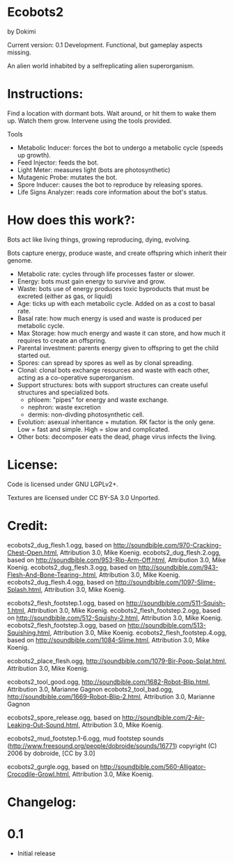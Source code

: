 # Ecobots2
by Dokimi

Current version: 0.1 Development. Functional, but gameplay aspects missing.

An alien world inhabited by a selfreplicating alien superorganism.

# Instructions:
Find a location with dormant bots. Wait around, or hit them to wake them up. Watch them grow. Intervene using the tools provided.

Tools
- Metabolic Inducer: forces the bot to undergo a metabolic cycle (speeds up growth).
- Feed Injector: feeds the bot.
- Light Meter: measures light (bots are photosynthetic)
- Mutagenic Probe: mutates the bot.
- Spore Inducer: causes the bot to reproduce by releasing spores.
- Life Signs Analyzer: reads core information about the bot's status.


# How does this work?:

Bots act like living things, growing reproducing, dying, evolving.

Bots capture energy, produce waste, and create offspring which inherit their genome. 
- Metabolic rate: cycles through life processes faster or slower.
- Energy: bots must gain energy to survive and grow.
- Waste: bots use of energy produces toxic byproducts that must be excreted (either as gas, or liquid)
- Age: ticks up with each metabolic cycle. Added on as a cost to basal rate.
- Basal rate: how much energy is used and waste is produced per metabolic cycle.
- Max Storage: how much energy and waste it can store, and how much it requires to create an offspring.
- Parental investment: parents energy given to offspring to get the child started out.
- Spores: can spread by spores as well as by clonal spreading.
- Clonal: clonal bots exchange resources and waste with each other, acting as a co-operative superorganism.
- Support structures: bots with support structures can create useful structures and specialized bots.
  - phloem: "pipes" for energy and waste exchange.
  - nephron: waste excretion
  - dermis: non-divding photosynthetic cell.
- Evolution: asexual inheritance + mutation. RK factor is the only gene. Low = fast and simple. High = slow and complicated.
- Other bots: decomposer eats the dead, phage virus infects the living.



# License:

Code is licensed under GNU LGPLv2+.

Textures are licensed under CC BY-SA 3.0 Unported.

# Credit:
ecobots2_dug_flesh.1.ogg, based on  http://soundbible.com/970-Cracking-Chest-Open.html, Attribution 3.0, Mike Koenig.
ecobots2_dug_flesh.2.ogg, based on http://soundbible.com/953-Rip-Arm-Off.html, Attribution 3.0, Mike Koenig.
ecobots2_dug_flesh.3.ogg, based on http://soundbible.com/943-Flesh-And-Bone-Tearing-.html, Attribution 3.0, Mike Koenig.
ecobots2_dug_flesh.4.ogg, based on http://soundbible.com/1097-Slime-Splash.html, Attribution 3.0, Mike Koenig.

ecobots2_flesh_footstep.1.ogg, based on http://soundbible.com/511-Squish-1.html, Attribution 3.0, Mike Koenig.
ecobots2_flesh_footstep.2.ogg, based on http://soundbible.com/512-Squishy-2.html, Attribution 3.0, Mike Koenig.
ecobots2_flesh_footstep.3.ogg, based on http://soundbible.com/513-Squishing.html, Attribution 3.0, Mike Koenig.
ecobots2_flesh_footstep.4.ogg, based on http://soundbible.com/1084-Slime.html, Attribution 3.0, Mike Koenig.

ecobots2_place_flesh.ogg, http://soundbible.com/1079-Bir-Poop-Splat.html, Attribution 3.0, Mike Koenig.

ecobots2_tool_good.ogg, http://soundbible.com/1682-Robot-Blip.html, Attribution 3.0, Marianne Gagnon
ecobots2_tool_bad.ogg, http://soundbible.com/1669-Robot-Blip-2.html, Attribution 3.0, Marianne Gagnon

ecobots2_spore_release.ogg, based on http://soundbible.com/2-Air-Leaking-Out-Sound.html, Attribution 3.0, Mike Koenig.

ecobots2_mud_footstep.1-6.ogg, mud footstep sounds (http://www.freesound.org/people/dobroide/sounds/16771) copyright (C) 2006 by dobroide, [CC by 3.0]

ecobots2_gurgle.ogg, based on http://soundbible.com/560-Alligator-Crocodile-Growl.html, Attribution 3.0, Mike Koenig.


# Changelog:

# 0.1
- Initial release
